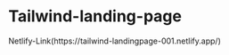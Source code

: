 
# Tailwind-landing-page
<div> <span>Netlify-Link(https://tailwind-landingpage-001.netlify.app/)</span></div>
